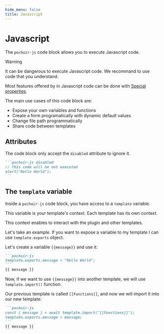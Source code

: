 ```yaml
---
hide_menu: false
title: Javascript
---
```

# Javascript

The `pochoir-js` code block allows you to execute Javascript code.

> [!warning]
> It can be dangerous to execute Javascript code. We recommand to use code that you understand.

Most features offered by in Javascript code can be done with [Special properties](/special-properties/overview).

The main use cases of this code block are:
- Expose your own variables and functions
- Create a form programatically with dynamic default values
- Change file path programmatically
- Share code between templates

## Attributes

The code block only accept the `disabled` attribute to ignore it.

````md
```pochoir-js disabled
// This code will be not executed
alert("Hello World");
```
````

## The `template` variable

Inside a `pochoir-js` code block, you have access to a `template` variable.

This variable is your template's context. Each template has its own context.

This context enables to interact with the plugin and other templates.

Let's take an example. If you want to expose a variable to my template I can use `template.exports` object.

Let's create a variable `{{message}}` and use it:

````md
```pochoir-js
template.exports.message = "Hello World";
```
{{ message }}
````

Now, if we want to use `{{message}}` into another template, we will use `template.import()` function.

Our previous template is called `[[Functions]]`, and now we will import it into our new template:

````md
```pochoir-js
const { message } = await template.import("[[Functions]]");
template.exports.message = message;
```
{{ message }}
````

